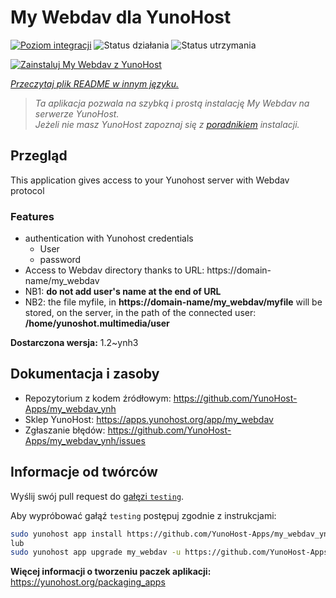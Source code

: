 <!--
To README zostało automatycznie wygenerowane przez <https://github.com/YunoHost/apps/tree/master/tools/readme_generator>
Nie powinno być ono edytowane ręcznie.
-->

# My Webdav dla YunoHost

[![Poziom integracji](https://apps.yunohost.org/badge/integration/my_webdav)](https://ci-apps.yunohost.org/ci/apps/my_webdav/)
![Status działania](https://apps.yunohost.org/badge/state/my_webdav)
![Status utrzymania](https://apps.yunohost.org/badge/maintained/my_webdav)

[![Zainstaluj My Webdav z YunoHost](https://install-app.yunohost.org/install-with-yunohost.svg)](https://install-app.yunohost.org/?app=my_webdav)

*[Przeczytaj plik README w innym języku.](./ALL_README.md)*

> *Ta aplikacja pozwala na szybką i prostą instalację My Webdav na serwerze YunoHost.*  
> *Jeżeli nie masz YunoHost zapoznaj się z [poradnikiem](https://yunohost.org/install) instalacji.*

## Przegląd

This application gives access to your Yunohost server with Webdav protocol

### Features

* authentication with Yunohost credentials
	* User
	* password
* Access to Webdav directory thanks to  URL: https://domain-name/my_webdav
* NB1: **do not add user's name at the end of URL**
* NB2: the file myfile, in  **https://domain-name/my_webdav/myfile**
will be stored, on the server, in the path of the connected user: **/home/yunoshot.multimedia/user**



**Dostarczona wersja:** 1.2~ynh3
## Dokumentacja i zasoby

- Repozytorium z kodem źródłowym: <https://github.com/YunoHost-Apps/my_webdav_ynh>
- Sklep YunoHost: <https://apps.yunohost.org/app/my_webdav>
- Zgłaszanie błędów: <https://github.com/YunoHost-Apps/my_webdav_ynh/issues>

## Informacje od twórców

Wyślij swój pull request do [gałęzi `testing`](https://github.com/YunoHost-Apps/my_webdav_ynh/tree/testing).

Aby wypróbować gałąź `testing` postępuj zgodnie z instrukcjami:

```bash
sudo yunohost app install https://github.com/YunoHost-Apps/my_webdav_ynh/tree/testing --debug
lub
sudo yunohost app upgrade my_webdav -u https://github.com/YunoHost-Apps/my_webdav_ynh/tree/testing --debug
```

**Więcej informacji o tworzeniu paczek aplikacji:** <https://yunohost.org/packaging_apps>
